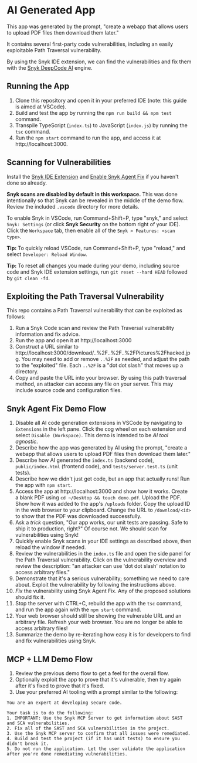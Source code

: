 # AI Generated App

This app was generated by the prompt, "create a webapp that allows users to upload PDF files then download them later."

It contains several first-party code vulnerabilities, including an easily exploitable Path Traversal vulnerability.

By using the Snyk IDE extension, we can find the vulnerabilities and fix them with the [Snyk DeepCode AI](https://snyk.io/platform/deepcode-ai/) engine.

## Running the App

1. Clone this repository and open it in your preferred IDE (note: this guide is aimed at VSCode).
2. Build and test the app by running the `npm run build && npm test` command.
3. Transpile TypeScript (`index.ts`) to JavaScript (`index.js`) by running the `tsc` command.
4. Run the `npm start` command to run the app, and access it at http://localhost:3000.

## Scanning for Vulnerabilities

Install the [Snyk IDE Extension](https://docs.snyk.io/scm-ide-and-ci-cd-integrations/snyk-ide-plugins-and-extensions) and [Enable Snyk Agent Fix](https://docs.snyk.io/scan-with-snyk/snyk-code/manage-code-vulnerabilities/fix-code-vulnerabilities-automatically#requirements-for-deepcode-ai-fix) if you haven't done so already.

**Snyk scans are disabled by default in this workspace.** This was done intentionally so that Snyk can be revealed in the middle of the demo flow. Review the included `.vscode` directory for more details.

To enable Snyk in VSCode, run Command+Shift+P, type "snyk," and select `Snyk: Settings` (or click **Snyk Security** on the bottom right of your IDE). Click the `Workspace` tab, then enable all of the `Snyk > Features: <scan type>`.

**Tip:** To quickly reload VSCode, run Command+Shift+P, type "reload," and select `Developer: Reload Window`.

**Tip:** To reset all changes you made during your demo, including source code and Snyk IDE extension settings, run `git reset --hard HEAD` followed by `git clean -fd`.

## Exploiting the Path Traversal Vulnerability

This repo contains a Path Traversal vulnerability that can be exploited as follows:

1. Run a Snyk Code scan and review the Path Traversal vulnerability information and fix advice.
2. Run the app and open it at http://localhost:3000
3. Construct a URL similar to http://localhost:3000/download/..%2F..%2F..%2FPictures%2Fhacked.jpg. You may need to add or remove `..%2F` as needed, and adjust the path to the "exploited" file. Each `..%2F` is a "dot dot slash" that moves up a directory.
4. Copy and paste the URL into your browser. By using this path traversal method, an attacker can access any file on your server. This may include source code and configuration files.

## Snyk Agent Fix Demo Flow

1. Disable all AI code generation extensions in VSCode by navigating to `Extensions` in the left pane. Click the cog wheel on each extension and select `Disable (Workspace)`. This demo is intended to be *AI tool agnostic*.
2. Describe how the app was generated by AI using the prompt, "create a webapp that allows users to upload PDF files then download them later."
3. Describe how AI generated the `index.ts` (backend code), `public/index.html` (frontend code), and `tests/server.test.ts` (unit tests).
4. Describe how we didn't just get code, but an app that actually runs! Run the app with `npm start`.
5. Access the app at http://localhost:3000 and show how it works. Create a blank PDF using `cd ~/Desktop && touch demo.pdf`. Upload the PDF. Show how it was added to the app's `/uploads` folder. Copy the upload ID in the web browser to your clipboard. Change the URL to `/download/<id>` to show that the PDF was downloaded successfully.
6. Ask a *trick* question, "Our app works, our unit tests are passing. Safe to ship it to production, right?" Of course not. We should scan for vulnerabilities using Snyk!
7. Quickly enable Snyk scans in your IDE settings as described above, then reload the window if needed.
8. Review the vulnerabilities in the `index.ts` file and open the side panel for the Path Traversal vulnerability. Click on the vulnerability overview and review the description: "an attacker can use 'dot dot slash' notation to access arbitrary files."
9. Demonstrate that it's a serious vulnerability; something we need to care about. Exploit the vulnerability by following the instructions above.
10. *Fix* the vulnerability using Snyk Agent Fix. Any of the proposed solutions should fix it.
11. Stop the server with CTRL+C, rebuild the app with the `tsc` command, and run the app again with the `npm start` command.
12. Your web browser should still be showing the vulnerable URL and an arbitrary file. Refresh your web browser. You are no longer be able to access arbitrary files!
13. Summarize the demo by re-iterating how easy it is for developers to find and fix vulnerabilities using Snyk.

## MCP + LLM Demo Flow

1. Review the previous demo flow to get a feel for the overall flow.
2. Optionally exploit the app to prove that it's vulnerable, then try again after it's fixed to prove that it's fixed.
3. Use your preferred AI tooling with a prompt similar to the following:

```
You are an expert at developing secure code.

Your task is to do the following:
1. IMPORTANT: Use the Snyk MCP Server to get information about SAST and SCA vulnerabilities.
2. Fix all of the SAST and SCA vulnerabilities in the project.
3. Use the Snyk MCP server to confirm that all issues were remediated.
4. Build and test the project (if it has unit tests) to ensure you didn't break it.
5. Do not run the application. Let the user validate the application after you're done remediating vulnerabilities.
```